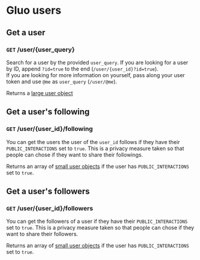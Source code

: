 # Gluo users

## Get a user

### `GET` /user/{user_query}

Search for a user by the provided `user_query`. If you are looking for a user by ID, append `?id=true` to the end (`/user/{user_id}?id=true`).  
If you are looking for more information on yourself, pass along your user token and use `@me` as `user_query` (`/user/@me`).  

Returns a [large user object](/v4/core/objects.md#large-user-object)

## Get a user's following

### `GET` /user/{user_id}/following

You can get the users the user of the `user_id` follows if they have their `PUBLIC_INTERACTIONS` set to `true`. This is a privacy measure taken so that people can chose if they want to share their followings.

Returns an array of [small user objects](/v4/core/objects.md#small-user-object) if the user has `PUBLIC_INTERACTIONS` set to `true`.

## Get a user's followers

### `GET` /user/{user_id}/followers

You can get the followers of a user if they have their `PUBLIC_INTERACTIONS` set to `true`. This is a privacy measure taken so that people can chose if they want to share their followers.

Returns an array of [small user objects](/v4/core/objects.md#small-user-object) if the user has `PUBLIC_INTERACTIONS` set to `true`.
